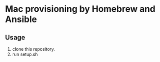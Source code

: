 Mac provisioning by Homebrew and Ansible
========================================


Usage
-----

1. clone this repository.
2. run setup.sh
